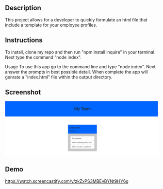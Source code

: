 ## Description
This project allows for a developer to quickly formulate an html file that include a template for your employee profiles.


## Instructions
To install, clone my repo and then run "npm install inquire" in your terminal.  Next type the command "node index".

Usage
To use this app go to the command line and type "node index". Next answer the prompts in best possible detail. When complete the app will genrate a "index.html" file within the output directory.

## Screenshot
![picture of team profile app](./images\team-prof.png)

## Demo
https://watch.screencastify.com/v/zkZxPS3MBEvBYNt9HY6g